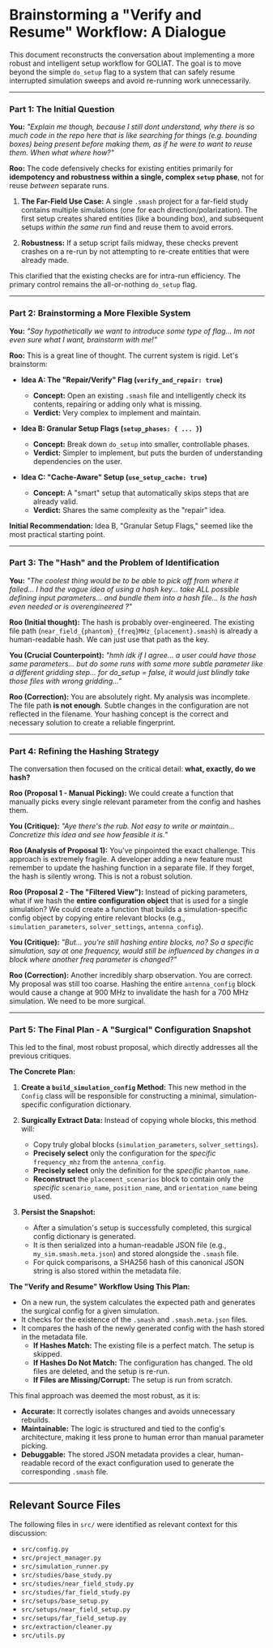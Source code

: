 # Brainstorming a "Verify and Resume" Workflow: A Dialogue

This document reconstructs the conversation about implementing a more robust and intelligent setup workflow for GOLIAT. The goal is to move beyond the simple `do_setup` flag to a system that can safely resume interrupted simulation sweeps and avoid re-running work unnecessarily.

---

### **Part 1: The Initial Question**

**You:** *"Explain me though, because I still dont understand, why there is so much code in the repo here that is like searching for things (e.g. bounding boxes) being present before making them, as if he were to want to reuse them. When what where how?"*

**Roo:** The code defensively checks for existing entities primarily for **idempotency and robustness within a single, complex `setup` phase**, not for reuse *between* separate runs.

1.  **The Far-Field Use Case:** A single `.smash` project for a far-field study contains multiple simulations (one for each direction/polarization). The first setup creates shared entities (like a bounding box), and subsequent setups *within the same run* find and reuse them to avoid errors.

2.  **Robustness:** If a setup script fails midway, these checks prevent crashes on a re-run by not attempting to re-create entities that were already made.

This clarified that the existing checks are for intra-run efficiency. The primary control remains the all-or-nothing `do_setup` flag.

---

### **Part 2: Brainstorming a More Flexible System**

**You:** *"Say hypothetically we want to introduce some type of flag... Im not even sure what I want, brainstorm with me!"*

**Roo:** This is a great line of thought. The current system is rigid. Let's brainstorm:

-   **Idea A: The "Repair/Verify" Flag (`verify_and_repair: true`)**
    -   **Concept:** Open an existing `.smash` file and intelligently check its contents, repairing or adding only what is missing.
    -   **Verdict:** Very complex to implement and maintain.

-   **Idea B: Granular Setup Flags (`setup_phases: { ... }`)**
    -   **Concept:** Break down `do_setup` into smaller, controllable phases.
    -   **Verdict:** Simpler to implement, but puts the burden of understanding dependencies on the user.

-   **Idea C: "Cache-Aware" Setup (`use_setup_cache: true`)**
    -   **Concept:** A "smart" setup that automatically skips steps that are already valid.
    -   **Verdict:** Shares the same complexity as the "repair" idea.

**Initial Recommendation:** Idea B, "Granular Setup Flags," seemed like the most practical starting point.

---

### **Part 3: The "Hash" and the Problem of Identification**

**You:** *"The coolest thing would be to be able to pick off from where it failed... I had the vague idea of using a hash key... take ALL possible defining input parameters... and bundle them into a hash file... Is the hash even needed or is overengineered ?"*

**Roo (Initial thought):** The hash is probably over-engineered. The existing file path (`near_field_{phantom}_{freq}MHz_{placement}.smash`) is already a human-readable hash. We can just use that path as the key.

**You (Crucial Counterpoint):** *"hmh idk if I agree... a user could have those same parameters... but do some runs with some more subtle parameter like a different gridding step... for do_setup = false, it would just blindly take those files with wrong gridding..."*

**Roo (Correction):** You are absolutely right. My analysis was incomplete. The file path **is not enough**. Subtle changes in the configuration are not reflected in the filename. Your hashing concept is the correct and necessary solution to create a reliable fingerprint.

---

### **Part 4: Refining the Hashing Strategy**

The conversation then focused on the critical detail: **what, exactly, do we hash?**

**Roo (Proposal 1 - Manual Picking):** We could create a function that manually picks every single relevant parameter from the config and hashes them.

**You (Critique):** *"Aye there's the rub. Not easy to write or maintain... Concretize this idea and see how feasible it is."*

**Roo (Analysis of Proposal 1):** You've pinpointed the exact challenge. This approach is extremely fragile. A developer adding a new feature must remember to update the hashing function in a separate file. If they forget, the hash is silently wrong. This is not a robust solution.

**Roo (Proposal 2 - The "Filtered View"):** Instead of picking parameters, what if we hash the **entire configuration object** that is used for a single simulation? We could create a function that builds a simulation-specific config object by copying entire relevant blocks (e.g., `simulation_parameters`, `solver_settings`, `antenna_config`).

**You (Critique):** *"But... you're still hashing entire blocks, no? So a specific simulation, say at one frequency, would still be influenced by changes in a block where another freq parameter is changed?"*

**Roo (Correction):** Another incredibly sharp observation. You are correct. My proposal was still too coarse. Hashing the entire `antenna_config` block would cause a change at 900 MHz to invalidate the hash for a 700 MHz simulation. We need to be more surgical.

---

### **Part 5: The Final Plan - A "Surgical" Configuration Snapshot**

This led to the final, most robust proposal, which directly addresses all the previous critiques.

**The Concrete Plan:**

1.  **Create a `build_simulation_config` Method:** This new method in the `Config` class will be responsible for constructing a minimal, simulation-specific configuration dictionary.

2.  **Surgically Extract Data:** Instead of copying whole blocks, this method will:
    -   Copy truly global blocks (`simulation_parameters`, `solver_settings`).
    -   **Precisely select** only the configuration for the *specific* `frequency_mhz` from the `antenna_config`.
    -   **Precisely select** only the definition for the *specific* `phantom_name`.
    -   **Reconstruct** the `placement_scenarios` block to contain only the *specific* `scenario_name`, `position_name`, and `orientation_name` being used.

3.  **Persist the Snapshot:**
    -   After a simulation's setup is successfully completed, this surgical config dictionary is generated.
    -   It is then serialized into a human-readable JSON file (e.g., `my_sim.smash.meta.json`) and stored alongside the `.smash` file.
    -   For quick comparisons, a SHA256 hash of this canonical JSON string is also stored within the metadata file.

**The "Verify and Resume" Workflow Using This Plan:**

-   On a new run, the system calculates the expected path and generates the surgical config for a given simulation.
-   It checks for the existence of the `.smash` and `.smash.meta.json` files.
-   It compares the hash of the newly generated config with the hash stored in the metadata file.
    -   **If Hashes Match:** The existing file is a perfect match. The setup is skipped.
    -   **If Hashes Do Not Match:** The configuration has changed. The old files are deleted, and the setup is re-run.
    -   **If Files are Missing/Corrupt:** The setup is run from scratch.

This final approach was deemed the most robust, as it is:
-   **Accurate:** It correctly isolates changes and avoids unnecessary rebuilds.
-   **Maintainable:** The logic is structured and tied to the config's architecture, making it less prone to human error than manual parameter picking.
-   **Debuggable:** The stored JSON metadata provides a clear, human-readable record of the exact configuration used to generate the corresponding `.smash` file.

---

## Relevant Source Files

The following files in `src/` were identified as relevant context for this discussion:

-   `src/config.py`
-   `src/project_manager.py`
-   `src/simulation_runner.py`
-   `src/studies/base_study.py`
-   `src/studies/near_field_study.py`
-   `src/studies/far_field_study.py`
-   `src/setups/base_setup.py`
-   `src/setups/near_field_setup.py`
-   `src/setups/far_field_setup.py`
-   `src/extraction/cleaner.py`
-   `src/utils.py`